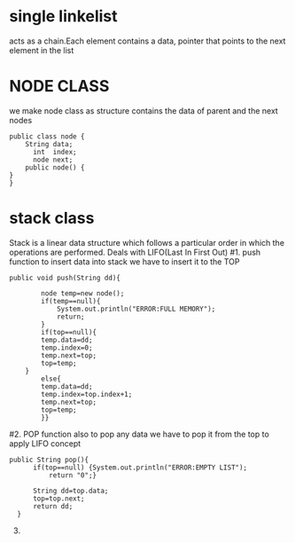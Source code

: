 # single linkelist

acts as a chain.Each element contains a data, pointer that points to the next element in the list
# NODE CLASS 
we make node class as structure contains the data of parent and the next nodes
```
public class node {
    String data;
      int  index;
      node next;
    public node() {
}
}
```
# stack class
Stack is a linear data structure which follows a particular order in which the operations are performed.
Deals with LIFO(Last In First Out)
#1. push function 
to insert data into stack we have to insert it to the TOP
```
public void push(String dd){
        
        node temp=new node();
        if(temp==null){
            System.out.println("ERROR:FULL MEMORY");
            return;
        }
        if(top==null){
        temp.data=dd;
        temp.index=0;
        temp.next=top;
        top=temp;
    }
        else{
        temp.data=dd;
        temp.index=top.index+1;
        temp.next=top;
        top=temp;
        }}
   ```
  #2. POP function
  also to pop any data we have to pop it from the top to apply LIFO concept
  ```
  public String pop(){
        if(top==null) {System.out.println("ERROR:EMPTY LIST");
            return "0";}
        
        String dd=top.data;
        top=top.next;
        return dd;
    }
   ```
   3.
